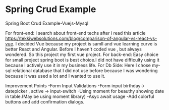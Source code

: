 # Spring Crud Example

Spring Boot Crud Example-Vuejs-Mysql
 
For front-end:
	I search about front-end techs after i read this article https://tekkiwebsolutions.com/blog/comparison-of-angular-vs-react-vs-vue. 
	I decided Vue because my project is samll and vue learning curve is better React and Angular. Before I haven't coded vue , but always wondered. So this project my first vue project.
For back-end:
	Easy choice for small project spring boot is best choice.I did not have difficulty using it because I actively use it in my business life.
For Db Side:
	Here I chose my-sql relational database that I did not use before because I was wondering because it was used a lot and I wanted to use it.
	


Improvement Points
-Form Input Validations
-Form input birthday-> datepicker , active -> input-switch
-Using moment for beauthy showing date in table.(May be using moment library)
-Asyc await usage
-Add colorful buttons and add confirmation dialogs.

